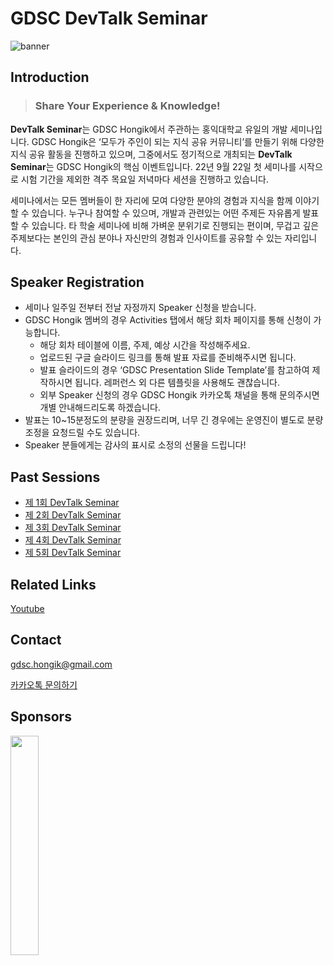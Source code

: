 # GDSC DevTalk Seminar

![banner](https://user-images.githubusercontent.com/91878695/193995189-96b2e215-43b3-462b-80e3-f0567f7e708d.png)

## Introduction

> ### **Share Your Experience & Knowledge!**  

**DevTalk Seminar**는 GDSC Hongik에서 주관하는 홍익대학교 유일의 개발 세미나입니다. GDSC Hongik은 ‘모두가 주인이 되는 지식 공유 커뮤니티’를 만들기 위해 다양한 지식 공유 활동을 진행하고 있으며, 그중에서도 정기적으로 개최되는 **DevTalk Seminar**는 GDSC Hongik의 핵심 이벤트입니다. 22년 9월 22일 첫 세미나를 시작으로 시험 기간을 제외한 격주 목요일 저녁마다 세션을 진행하고 있습니다.

세미나에서는 모든 멤버들이 한 자리에 모여 다양한 분야의 경험과 지식을 함께 이야기할 수 있습니다. 누구나 참여할 수 있으며, 개발과 관련있는 어떤 주제든 자유롭게 발표할 수 있습니다. 타 학술 세미나에 비해 가벼운 분위기로 진행되는 편이며, 무겁고 깊은 주제보다는 본인의 관심 분야나 자신만의 경험과 인사이트를 공유할 수 있는 자리입니다.

## Speaker Registration

- 세미나 일주일 전부터 전날 자정까지 Speaker 신청을 받습니다.
- GDSC Hongik 멤버의 경우 Activities 탭에서 해당 회차 페이지를 통해 신청이 가능합니다.
    - 해당 회차 테이블에 이름, 주제, 예상 시간을 작성해주세요.
    - 업로드된 구글 슬라이드 링크를 통해 발표 자료를 준비해주시면 됩니다.
    - 발표 슬라이드의 경우 ‘GDSC Presentation Slide Template’를 참고하여 제작하시면 됩니다. 레퍼런스 외 다른 템플릿을 사용해도 괜찮습니다.
    - 외부 Speaker 신청의 경우 GDSC Hongik 카카오톡 채널을 통해 문의주시면 개별 안내해드리도록 하겠습니다.
- 발표는 10~15분정도의 분량을 권장드리며, 너무 긴 경우에는 운영진이 별도로 분량 조정을 요청드릴 수도 있습니다.
- Speaker 분들에게는 감사의 표시로 소정의 선물을 드립니다!

## Past Sessions

- [제 1회 DevTalk Seminar](01_DevTalk.md)
- [제 2회 DevTalk Seminar](02_DevTalk.md)
- [제 3회 DevTalk Seminar](03_DevTalk.md)
- [제 4회 DevTalk Seminar](04_DevTalk.md)
- [제 5회 DevTalk Seminar](05_DevTalk.md)

## Related Links

[Youtube](https://www.youtube.com/channel/UCLsTr9lF9sFJes7I2RqrMwQ)

## Contact

[gdsc.hongik@gmail.com](mailto:gdsc.hongik@gmail.com)

[카카오톡 문의하기](https://pf.kakao.com/_cfdZxj)

## Sponsors

<img src = "https://user-images.githubusercontent.com/91878695/199454815-c4ad5cf1-d940-4087-922c-845a16f695fe.png" width="30%" height="30%">
